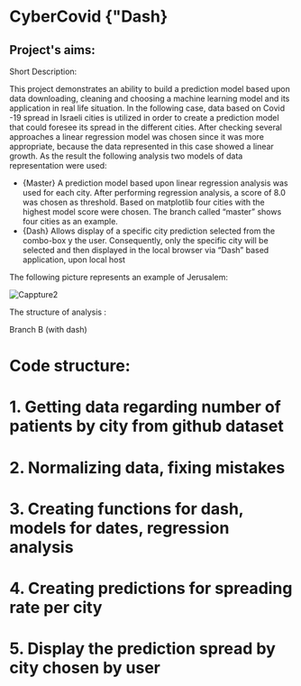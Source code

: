  # CyberCovid {"Dash}

 ## Project's aims: 
 
Short Description:
 
This project demonstrates an ability to build a prediction model based upon data downloading, cleaning and choosing a machine learning model and its application in real life situation.
In the following case, data based on Covid -19 spread in Israeli cities is utilized in order to create a prediction model that could foresee its spread in the different cities.
 After checking several approaches a linear regression model was chosen since it was more appropriate, because the data represented in this case showed a linear growth.
As the result the following analysis two models of data representation were used: 
- {Master} A prediction model based upon linear regression analysis was used for each city. After performing regression analysis, a score of 8.0 was chosen as threshold. Based on matplotlib four cities with the highest model score were chosen. The branch called “master” shows four cities as an example.
- {Dash} Allows display of a specific city prediction selected from the combo-box y the user.  Consequently, only the specific city will be selected and then displayed in the local browser via “Dash” based application, upon local host

The following picture represents an example of Jerusalem:

![Cappture2](https://user-images.githubusercontent.com/74383608/107421801-14af6b00-6b23-11eb-9fe4-d5061293034f.PNG)

The structure of analysis :
 
Branch B (with dash)

# Code structure:
# 1. Getting data regarding number of patients by city from github dataset
# 2. Normalizing data, fixing mistakes
# 3. Creating functions for dash, models for dates, regression analysis
# 4. Creating predictions for spreading rate per city
# 5. Display the prediction spread by city chosen by user






